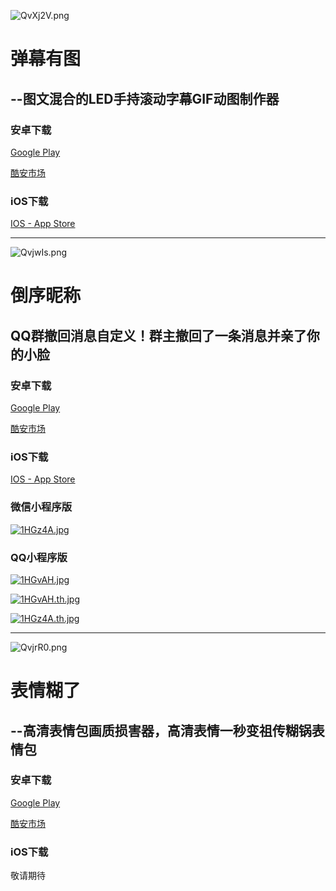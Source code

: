 
![QvXj2V.png](https://s2.ax1x.com/2019/12/21/QvXj2V.png)

# 弹幕有图
## --图文混合的LED手持滚动字幕GIF动图制作器


### 安卓下载

[Google Play](https://play.google.com/store/apps/details?id=milukun.flutter_app)

[酷安市场](https://www.coolapk.com/apk/244183)

### iOS下载

[IOS - App Store](https://apps.apple.com/cn/app/id1485570541)

----


![QvjwIs.png](https://s2.ax1x.com/2019/12/21/QvjwIs.png)



# 倒序昵称
## QQ群撤回消息自定义！群主撤回了一条消息并亲了你的小脸

### 安卓下载

[Google Play](https://play.google.com/store/apps/details?id=nan.milukun.name_reverse)

[酷安市场](https://www.coolapk.com/apk/251598)

### iOS下载

[IOS - App Store](https://apps.apple.com/cn/app/id1492577013)

### 微信小程序版

[![1HGz4A.jpg](https://s2.ax1x.com/2020/02/12/1HGz4A.jpg)](https://imgchr.com/i/1HGz4A)


### QQ小程序版

[![1HGvAH.jpg](https://s2.ax1x.com/2020/02/12/1HGvAH.jpg)](https://imgchr.com/i/1HGvAH)

[![1HGvAH.th.jpg](https://s2.ax1x.com/2020/02/12/1HGvAH.th.jpg)](https://imgchr.com/i/1HGvAH) 

[![1HGz4A.th.jpg](https://s2.ax1x.com/2020/02/12/1HGz4A.th.jpg)](https://imgchr.com/i/1HGz4A)

----


![QvjrR0.png](https://s2.ax1x.com/2019/12/21/QvjrR0.png)


# 表情糊了
## --高清表情包画质损害器，高清表情一秒变祖传糊锅表情包

### 安卓下载

[Google Play](https://play.google.com/store/apps/details?id=milukun.nan.hutusq)

[酷安市场](https://www.coolapk.com/apk/244183)

### iOS下载

敬请期待




